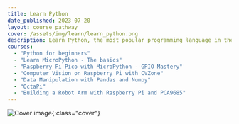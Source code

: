 ```yaml
---
title: Learn Python
date_published: 2023-07-20
layout: course_pathway
cover: /assets/img/learn/learn_python.png
description: Learn Python, the most popular programming language in the world. Python is used in many different areas, including Web Development, Data Science, Machine Learning, Robotics and more.
courses:
  - "Python for beginners"
  - "Learn MicroPython - The basics"
  - "Raspberry Pi Pico with MicroPython - GPIO Mastery"
  - "Computer Vision on Raspberry Pi with CVZone"
  - "Data Manipulation with Pandas and Numpy"
  - "OctaPi"
  - "Building a Robot Arm with Raspberry Pi and PCA9685"
---
```


![Cover image]({{page.cover}}){:class="cover"}
